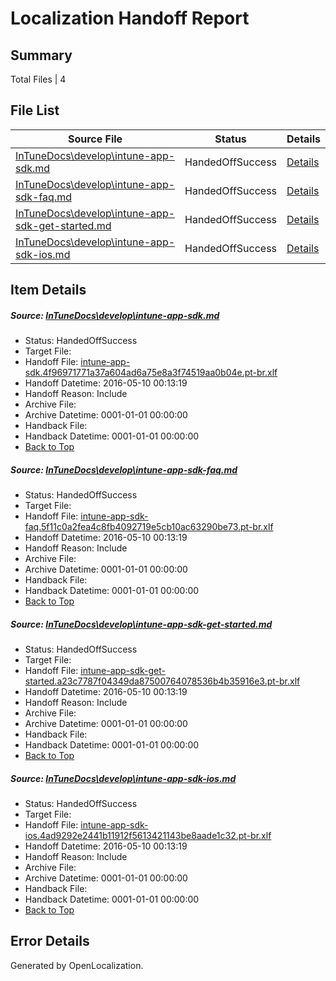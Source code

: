 # <a name='report-top'></a> Localization Handoff Report

## Summary
 Total Files | 4

## File List
 Source File | Status | Details 
 ----------- | ------ | ------- 
 [InTuneDocs\develop\intune-app-sdk.md](https://github.com/Microsoft/IntuneDocs-pr/blob/b7f62c5ee18d8f69fa174f09a1c46b6925c7517c/InTuneDocs/develop/intune-app-sdk.md) | HandedOffSuccess | [Details](#3abf566831348de11f718370d6267e3ff4355bfb262)
 [InTuneDocs\develop\intune-app-sdk-faq.md](https://github.com/Microsoft/IntuneDocs-pr/blob/b7f62c5ee18d8f69fa174f09a1c46b6925c7517c/InTuneDocs/develop/intune-app-sdk-faq.md) | HandedOffSuccess | [Details](#be8413659b57948cfe58e6c106c230ad3252c388259)
 [InTuneDocs\develop\intune-app-sdk-get-started.md](https://github.com/Microsoft/IntuneDocs-pr/blob/b7f62c5ee18d8f69fa174f09a1c46b6925c7517c/InTuneDocs/develop/intune-app-sdk-get-started.md) | HandedOffSuccess | [Details](#a042f0c6206e9aaf4ec0eb012a70930aa95ecc47260)
 [InTuneDocs\develop\intune-app-sdk-ios.md](https://github.com/Microsoft/IntuneDocs-pr/blob/b7f62c5ee18d8f69fa174f09a1c46b6925c7517c/InTuneDocs/develop/intune-app-sdk-ios.md) | HandedOffSuccess | [Details](#820ec2da0554f0af383895482241be7d1c0cf305261)

## Item Details
##### <a name='3abf566831348de11f718370d6267e3ff4355bfb262'></a> Source: [InTuneDocs\develop\intune-app-sdk.md](https://github.com/Microsoft/IntuneDocs-pr/blob/b7f62c5ee18d8f69fa174f09a1c46b6925c7517c/InTuneDocs/develop/intune-app-sdk.md)
* Status: HandedOffSuccess
* Target File: 
* Handoff File: [intune-app-sdk.4f96971771a37a604ad6a75e8a3f74519aa0b04e.pt-br.xlf](https://github.com/Microsoft/EM.handoff/blob/42ef35b7ef21aa192f6ef6f8e98f5c65fde9bed0/ol-handoff/Microsoft/IntuneDocs-pr.pt-br/master/intune-app-sdk.4f96971771a37a604ad6a75e8a3f74519aa0b04e.pt-br.xlf)
* Handoff Datetime: 2016-05-10 00:13:19
* Handoff Reason: Include
* Archive File: 
* Archive Datetime: 0001-01-01 00:00:00
* Handback File: 
* Handback Datetime: 0001-01-01 00:00:00
* [Back to Top](#report-top)

##### <a name='be8413659b57948cfe58e6c106c230ad3252c388259'></a> Source: [InTuneDocs\develop\intune-app-sdk-faq.md](https://github.com/Microsoft/IntuneDocs-pr/blob/b7f62c5ee18d8f69fa174f09a1c46b6925c7517c/InTuneDocs/develop/intune-app-sdk-faq.md)
* Status: HandedOffSuccess
* Target File: 
* Handoff File: [intune-app-sdk-faq.5f11c0a2fea4c8fb4092719e5cb10ac63290be73.pt-br.xlf](https://github.com/Microsoft/EM.handoff/blob/42ef35b7ef21aa192f6ef6f8e98f5c65fde9bed0/ol-handoff/Microsoft/IntuneDocs-pr.pt-br/master/intune-app-sdk-faq.5f11c0a2fea4c8fb4092719e5cb10ac63290be73.pt-br.xlf)
* Handoff Datetime: 2016-05-10 00:13:19
* Handoff Reason: Include
* Archive File: 
* Archive Datetime: 0001-01-01 00:00:00
* Handback File: 
* Handback Datetime: 0001-01-01 00:00:00
* [Back to Top](#report-top)

##### <a name='a042f0c6206e9aaf4ec0eb012a70930aa95ecc47260'></a> Source: [InTuneDocs\develop\intune-app-sdk-get-started.md](https://github.com/Microsoft/IntuneDocs-pr/blob/b7f62c5ee18d8f69fa174f09a1c46b6925c7517c/InTuneDocs/develop/intune-app-sdk-get-started.md)
* Status: HandedOffSuccess
* Target File: 
* Handoff File: [intune-app-sdk-get-started.a23c7787f04349da87500764078536b4b35916e3.pt-br.xlf](https://github.com/Microsoft/EM.handoff/blob/42ef35b7ef21aa192f6ef6f8e98f5c65fde9bed0/ol-handoff/Microsoft/IntuneDocs-pr.pt-br/master/intune-app-sdk-get-started.a23c7787f04349da87500764078536b4b35916e3.pt-br.xlf)
* Handoff Datetime: 2016-05-10 00:13:19
* Handoff Reason: Include
* Archive File: 
* Archive Datetime: 0001-01-01 00:00:00
* Handback File: 
* Handback Datetime: 0001-01-01 00:00:00
* [Back to Top](#report-top)

##### <a name='820ec2da0554f0af383895482241be7d1c0cf305261'></a> Source: [InTuneDocs\develop\intune-app-sdk-ios.md](https://github.com/Microsoft/IntuneDocs-pr/blob/b7f62c5ee18d8f69fa174f09a1c46b6925c7517c/InTuneDocs/develop/intune-app-sdk-ios.md)
* Status: HandedOffSuccess
* Target File: 
* Handoff File: [intune-app-sdk-ios.4ad9292e2441b11912f5613421143be8aade1c32.pt-br.xlf](https://github.com/Microsoft/EM.handoff/blob/42ef35b7ef21aa192f6ef6f8e98f5c65fde9bed0/ol-handoff/Microsoft/IntuneDocs-pr.pt-br/master/intune-app-sdk-ios.4ad9292e2441b11912f5613421143be8aade1c32.pt-br.xlf)
* Handoff Datetime: 2016-05-10 00:13:19
* Handoff Reason: Include
* Archive File: 
* Archive Datetime: 0001-01-01 00:00:00
* Handback File: 
* Handback Datetime: 0001-01-01 00:00:00
* [Back to Top](#report-top)


## Error Details

Generated by OpenLocalization.
